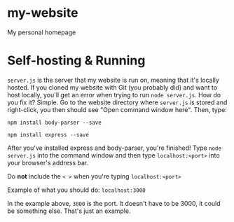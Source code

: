 # my-website
My personal homepage

# Self-hosting & Running
`server.js` is the server that my website is run on, meaning that it's locally hosted. If you cloned my website with Git (you probably did) and want to host locally, you'll get an error when trying to run `node server.js`. How do you fix it? Simple. Go to the website directory where `server.js` is stored and right-click, you then should see "Open command window here". Then, type:

`npm install body-parser --save`

`npm install express --save`

After you've installed express and body-parser, you're finished! Type `node server.js` into the command window and then type `localhost:<port>` into your browser's address bar.

Do **not** include the `< >` when you're typing `localhost:<port>`

Example of what you should do:
`localhost:3000`

In the example above, `3000` is the port. It doesn't have to be 3000, it could be something else. That's just an example. 

